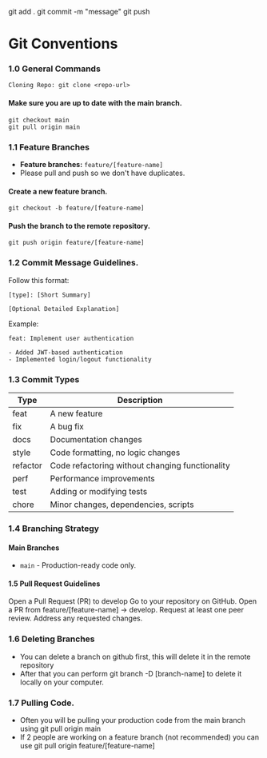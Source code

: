 git add .
git commit -m "message"
git push 

# Git Conventions

### 1.0 General Commands

```
Cloning Repo: git clone <repo-url>
```

#### Make sure you are up to date with the main branch.

```
git checkout main
git pull origin main
```

### 1.1 Feature Branches

- **Feature branches:** `feature/[feature-name]`
- Please pull and push so we don't have duplicates.

#### Create a new feature branch.
```
git checkout -b feature/[feature-name]
```
#### Push the branch to the remote repository.
```
git push origin feature/[feature-name]
```

### 1.2 Commit Message Guidelines.

Follow this format:
```
[type]: [Short Summary]

[Optional Detailed Explanation]
```
Example:
```
feat: Implement user authentication

- Added JWT-based authentication
- Implemented login/logout functionality
```

### 1.3 Commit Types

| Type      | Description |
|-----------|------------|
| feat      | A new feature |
| fix       | A bug fix |
| docs      | Documentation changes |
| style     | Code formatting, no logic changes |
| refactor  | Code refactoring without changing functionality |
| perf      | Performance improvements |
| test      | Adding or modifying tests |
| chore     | Minor changes, dependencies, scripts |

### 1.4 Branching Strategy

#### Main Branches
- `main` - Production-ready code only.

#### 1.5 Pull Request Guidelines

Open a Pull Request (PR) to develop
Go to your repository on GitHub.
Open a PR from feature/[feature-name] → develop.
Request at least one peer review.
Address any requested changes.

### 1.6 Deleting Branches

- You can delete a branch on github first, this will delete it in the remote repository
- After that you can perform git branch -D [branch-name] to delete it locally on your computer. 

### 1.7 Pulling Code.

- Often you will be pulling your production code from the main branch using git pull origin main
- If 2 people are working on a feature branch (not recommended) you can use git pull origin feature/[feature-name]